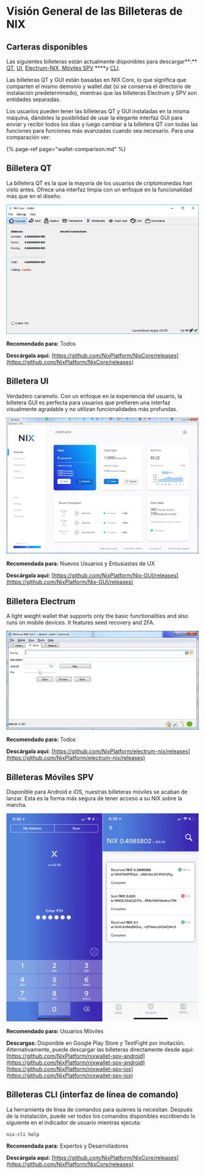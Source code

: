 # Visión General de las Billeteras de NIX

## **Carteras disponibles**

Las siguientes billeteras están actualmente disponibles para descargar**:** [QT](./#qt-wallet), [UI](./#ui-wallet), [Electrum-NIX](./#electrum-wallet),[ Móviles SPV](https://app.gitbook.com/@nixwiki/s/home/~/drafts/-Lw_DDOsYjUBf0FPQaGh/v/espanol/getting-started/choose-your-wallet#spv-mobile-wallets) ****y [CLI](./#cli-wallet-command-line-interface). 

Las billeteras QT y GUI están basadas en NIX Core, lo que significa que comparten el mismo demonio y wallet.dat \(si se conserva el directorio de instalación predeterminado\), mientras que las billeteras Electrum y SPV son entidades separadas.

Los usuarios pueden tener las billeteras QT y GUI instaladas en la misma máquina, dándoles la posibilidad de usar la elegante interfaz GUI para enviar y recibir todos los días y luego cambiar a la billetera QT con todas las funciones para funciones más avanzadas cuando sea necesario. Para una comparación ver:

{% page-ref page="wallet-comparison.md" %}

## Billetera QT

La billetera QT es la que la mayoría de los usuarios de criptomonedas han visto antes. Ofrece una interfaz limpia con un enfoque en la funcionalidad más que en el diseño.

![Billetera NIX Core](../../.gitbook/assets/qt-wallet.png)

**Recomendado para:** Todos

**Descárgala aquí:** [https://github.com/NixPlatform/NixCore/releases](https://github.com/NixPlatform/NixCore/releases)

## Billetera UI

Verdadero caramelo. Con un enfoque en la experiencia del usuario, la billetera GUI es perfecta para usuarios que prefieren una interfaz visualmente agradable y no utilizan funcionalidades más profundas.

![Billetera NIX UI](../../.gitbook/assets/image%20%282%29.png)

**Recomendada para:** Nuevos Usuarios y Entusiastas de UX

**Descárgala aquí:** [https://github.com/NixPlatform/Nix-GUI/releases](https://github.com/NixPlatform/Nix-GUI/releases)

## Billetera Electrum

A light weight wallet that supports only the basic functionalities and also runs on mobile devices. It features seed recovery and 2FA.

![Billetera NIX Electrum](../../.gitbook/assets/image%20%286%29.png)

**Recomendado para:** Todos

**Descárgala aquí:** [https://github.com/NixPlatform/electrum-nix/releases](https://github.com/NixPlatform/electrum-nix/releases)

## **Billeteras Móviles SPV**

Disponible para Android e iOS, nuestras billeteras móviles se acaban de lanzar. Esta es la forma más segura de tener acceso a su NIX sobre la marcha.

![](../../.gitbook/assets/image%20%283%29.png)

​**Recomendado para:** Usuarios Móviles

**Descargas:** Disponible en Google Play Store y TestFight por invitación. Alternativamente, puede descargar las billeteras directamente desde aquí:  
[https://github.com/NixPlatform/nixwallet-spv-android](https://github.com/NixPlatform/nixwallet-spv-android)  
[https://github.com/NixPlatform/nixwallet-spv-ios](https://github.com/NixPlatform/nixwallet-spv-ios)

## **Billeteras CLI \(interfaz de línea de comando\)**

La herramienta de línea de comandos para quienes la necesitan. Después de la instalación, puede ver todos los comandos disponibles escribiendo lo siguiente en el indicador de usuario mientras ejecuta:

```text
nix-cli help
```

**Recomendada para:** Expertos y Desarrolladores

**Descárgala aquí:** [https://github.com/NixPlatform/NixCore/releases](https://github.com/NixPlatform/NixCore/releases)

